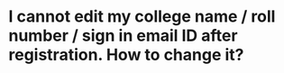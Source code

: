# I cannot edit my college name / roll number / sign in email ID after registration. How to change it?

